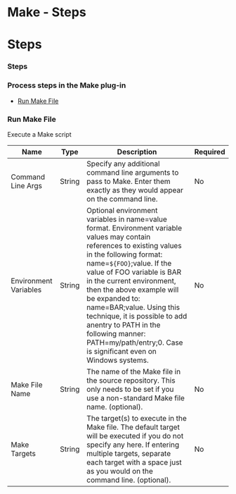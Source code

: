 
Make - Steps
============

# Steps


### Steps




### Process steps in the Make plug-in

* [Run Make File](#run_make_file)


### Run Make File

Execute a Make script


| Name | Type | Description                                                                                                          | Required |
| ---- | ---- | -------------------------------------------------------------------------------------------------------------------- | -------- |
| Command Line Args | String | Specify any additional command line arguments to pass to Make. Enter them exactly as they would appear on the command line. | No |
| Environment Variables | String | Optional environment variables in name=value format. Environment variable values may contain references to existing values in the following format: name=``${FOO}``;value. If the value of FOO variable is BAR in the current environment, then the above example will be expanded to: name=BAR;value. Using this technique, it is possible to add anentry to PATH in the following manner: PATH=my/path/entry;0. Case is significant even on Windows systems. | No |
| Make File Name | String | The name of the Make file in the source repository. This only needs to be set if you use a non-standard Make file name. (optional). | No |
| Make Targets | String | The target(s) to execute in the Make file. The default target will be executed if you do not specify any here. If entering multiple targets, separate each target with a space just as you would on the command line. (optional). | No |



